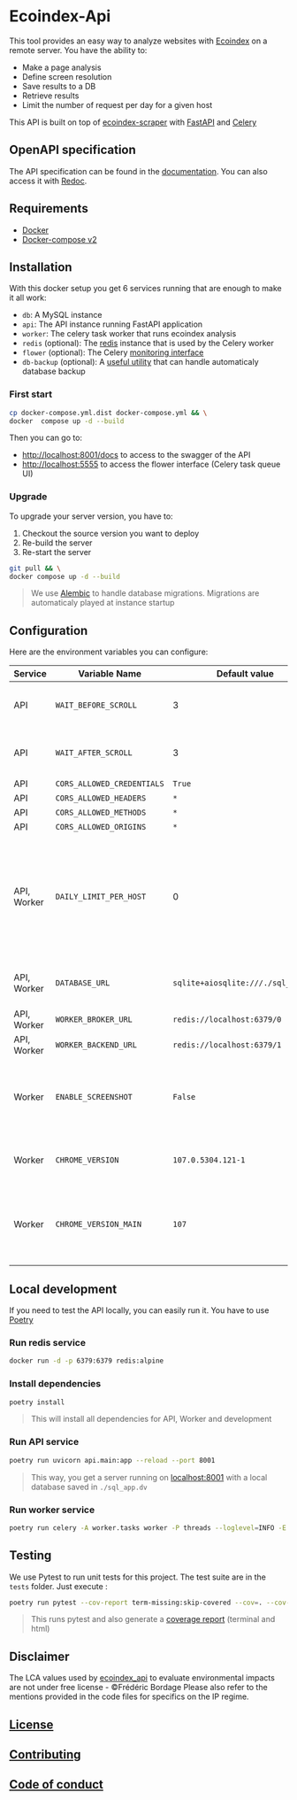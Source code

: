 # Ecoindex-Api

This tool provides an easy way to analyze websites with [Ecoindex](https://www.ecoindex.fr) on a remote server. You have the ability to:

- Make a page analysis
- Define screen resolution
- Save results to a DB
- Retrieve results
- Limit the number of request per day for a given host

This API is built on top of [ecoindex-scraper](https://pypi.org/project/ecoindex-scraper/) with [FastAPI](https://fastapi.tiangolo.com/) and [Celery](https://docs.celeryq.dev/)

## OpenAPI specification

The API specification can be found in the [documentation](docs/openapi.json). You can also access it with [Redoc](https://redocly.github.io/redoc/?url=https://raw.githubusercontent.com/cnumr/ecoindex_api/main/docs/openapi.json).

## Requirements

- [Docker](https://www.docker.com/)
- [Docker-compose v2](https://docs.docker.com/compose/compose-v2/)

## Installation

With this docker setup you get 6 services running that are enough to make it all work:

- `db`: A MySQL instance
- `api`: The API instance running FastAPI application
- `worker`: The celery task worker that runs ecoindex analysis
- `redis` (optional): The [redis](https://redis.io/) instance that is used by the Celery worker
- `flower` (optional): The Celery [monitoring interface](https://flower.readthedocs.io/en/latest/)
- `db-backup` (optional): A [useful utility](https://github.com/tiredofit/docker-db-backup) that can handle automaticaly database backup

### First start

```bash
cp docker-compose.yml.dist docker-compose.yml && \
docker  compose up -d --build
```

Then you can go to:

- [http://localhost:8001/docs](http://localhost:8001/docs) to access to the swagger of the API
- [http://localhost:5555](http://localhost:5555) to access the flower interface (Celery task queue UI)

### Upgrade

To upgrade your server version, you have to:

1. Checkout the source version you want to deploy
2. Re-build the server
3. Re-start the server

```bash
git pull && \
docker compose up -d --build
```

> We use [Alembic](https://pypi.org/project/alembic/) to handle database migrations. Migrations are automaticaly played at instance startup

## Configuration

Here are the environment variables you can configure:

| Service     | Variable Name              | Default value | Description                                                                                                                                                                                                                                                                                                                                                                                                                |
|-------------|----------------------------|---------------|----------------------------------------------------------------------------------------------------------------------------------------------------------------------------------------------------------------------------------------------------------------------------------------------------------------------------------------------------------------------------------------------------------------------------|
| API         | `WAIT_BEFORE_SCROLL`       | 3             | You can configure the wait time of the scenario when a page is loaded before it scrolls down to the bottom of the page                                                                                                                                                                                                                                                                                                     |
| API         | `WAIT_AFTER_SCROLL`        | 3             | You can configure the wait time of the scenario when a page is loaded after having scrolled down to the bottom of the page                                                                                                                                                                                                                                                                                                 |
| API         | `CORS_ALLOWED_CREDENTIALS` | `True`        | See [MDN web doc](https://developer.mozilla.org/en-US/docs/Web/HTTP/Headers/Access-Control-Allow-Credentials)                                                                                                                                                                                                                                                                                                              |
| API         | `CORS_ALLOWED_HEADERS`     | `*`           | See [MDN web doc](https://developer.mozilla.org/en-US/docs/Web/HTTP/Headers/Access-Control-Allow-Headers)                                                                                                                                                                                                                                                                                                                  |
| API         | `CORS_ALLOWED_METHODS`     | `*`           | See [MDN web doc](https://developer.mozilla.org/en-US/docs/Web/HTTP/Headers/Access-Control-Allow-Methods)                                                                                                                                                                                                                                                                                                                  |
| API         | `CORS_ALLOWED_ORIGINS`     | `*`           | See [MDN web doc](https://developer.mozilla.org/en-US/docs/Web/HTTP/Headers/Access-Control-Allow-Origin)                                                                                                                                                                                                                                                                                                                   |
| API, Worker | `DAILY_LIMIT_PER_HOST`     | 0             | When this variable is set, it won't be possible for a same host to make more request than defined in the same day to avoid overload. If the variable is set, you will get a header `x-remaining-daily-requests: 6` in your response. It is used for the POST methods. If you reach your authorized request quota for the day, the next requests will give you a 429 response. If the variable is set to 0, no limit is set |
| API, Worker | `DATABASE_URL`             | `sqlite+aiosqlite:///./sql_app.db`      | If you run your mysql instance on a dedicated server, you can configure it with your credentials. By default, it uses an sqlite database when running in local |                                                                                                                               |
| API, Worker | `WORKER_BROKER_URL` | `redis://localhost:6379/0` | The url of the redis broker used by Celery |
| API, Worker | `WORKER_BACKEND_URL` | `redis://localhost:6379/1` | The url of the redis backend used by Celery |
| Worker      | `ENABLE_SCREENSHOT`        | `False`       | If screenshots are enabled, when analyzing the page the image will be generated in the `./screenshot` directory with the image name corresponding to the analysis ID and will be available on the path `/{version}/ecoindexes/{id}/screenshot`                                                                                                                                                                             |
| Worker | `CHROME_VERSION` | `107.0.5304.121-1` | This is the version of chrome to download and run. Can be removed if you want to install latest version of chrome |
| Worker | `CHROME_VERSION_MAIN` | `107` | This is the major version of chromethat is used for chromedriver. You have to set it accordingly to `CHROME_VERSION`. Be careful that if you remove `CHROME_VERSION` and `CHROME_VERSION_MAIN` or that they do not match, chromedriver will fail |

## Local development

If you need to test the API locally, you can easily run it. You have to use [Poetry](https://python-poetry.org/)

### Run redis service

```bash
docker run -d -p 6379:6379 redis:alpine
```

### Install dependencies

```bash
poetry install
```

> This will install all dependencies for API, Worker and development

### Run API service

```bash
poetry run uvicorn api.main:app --reload --port 8001
```

> This way, you get a server running on [localhost:8001](http://localhost:8001/docs) with a local database saved in `./sql_app.dv`

### Run worker service

```bash
poetry run celery -A worker.tasks worker -P threads --loglevel=INFO -E
```

## Testing

We use Pytest to run unit tests for this project. The test suite are in the `tests` folder. Just execute :

```Bash
poetry run pytest --cov-report term-missing:skip-covered --cov=. --cov-config=.coveragerc tests
```

> This runs pytest and also generate a [coverage report](https://pytest-cov.readthedocs.io/en/latest/) (terminal and html)

## Disclaimer

The LCA values used by [ecoindex_api](https://github.com/cnumr/ecoindex_api) to evaluate environmental impacts are not under free license - ©Frédéric Bordage
Please also refer to the mentions provided in the code files for specifics on the IP regime.

## [License](LICENSE)

## [Contributing](CONTRIBUTING.md)

## [Code of conduct](CODE_OF_CONDUCT.md)

